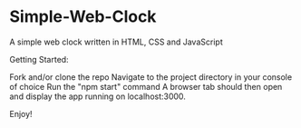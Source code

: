 # Simple-Web-Clock
A simple web clock written in HTML, CSS and JavaScript

Getting Started:

Fork and/or clone the repo
Navigate to the project directory in your console of choice
Run the "npm start" command
A browser tab should then open and display the app running on localhost:3000.

Enjoy!
